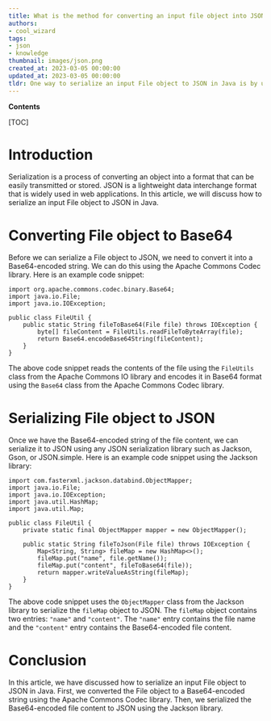 ```yaml
---
title: What is the method for converting an input file object into JSON serialization?
authors:
- cool_wizard
tags:
- json
- knowledge
thumbnail: images/json.png
created_at: 2023-03-05 00:00:00
updated_at: 2023-03-05 00:00:00
tldr: One way to serialize an input File object to JSON in Java is by using a JSON library like Jackson or Gson.
---
```


**Contents**

[TOC]

# Introduction

Serialization is a process of converting an object into a format that can be easily transmitted or stored. JSON is a lightweight data interchange format that is widely used in web applications. In this article, we will discuss how to serialize an input File object to JSON in Java.

# Converting File object to Base64

Before we can serialize a File object to JSON, we need to convert it into a Base64-encoded string. We can do this using the Apache Commons Codec library. Here is an example code snippet:

```
import org.apache.commons.codec.binary.Base64;
import java.io.File;
import java.io.IOException;

public class FileUtil {
    public static String fileToBase64(File file) throws IOException {
        byte[] fileContent = FileUtils.readFileToByteArray(file);
        return Base64.encodeBase64String(fileContent);
    }
}
```

The above code snippet reads the contents of the file using the `FileUtils` class from the Apache Commons IO library and encodes it in Base64 format using the `Base64` class from the Apache Commons Codec library.

# Serializing File object to JSON

Once we have the Base64-encoded string of the file content, we can serialize it to JSON using any JSON serialization library such as Jackson, Gson, or JSON.simple. Here is an example code snippet using the Jackson library:

```
import com.fasterxml.jackson.databind.ObjectMapper;
import java.io.File;
import java.io.IOException;
import java.util.HashMap;
import java.util.Map;

public class FileUtil {
    private static final ObjectMapper mapper = new ObjectMapper();

    public static String fileToJson(File file) throws IOException {
        Map<String, String> fileMap = new HashMap<>();
        fileMap.put("name", file.getName());
        fileMap.put("content", fileToBase64(file));
        return mapper.writeValueAsString(fileMap);
    }
}
```

The above code snippet uses the `ObjectMapper` class from the Jackson library to serialize the `fileMap` object to JSON. The `fileMap` object contains two entries: `"name"` and `"content"`. The `"name"` entry contains the file name and the `"content"` entry contains the Base64-encoded file content.

# Conclusion

In this article, we have discussed how to serialize an input File object to JSON in Java. First, we converted the File object to a Base64-encoded string using the Apache Commons Codec library. Then, we serialized the Base64-encoded file content to JSON using the Jackson library.
